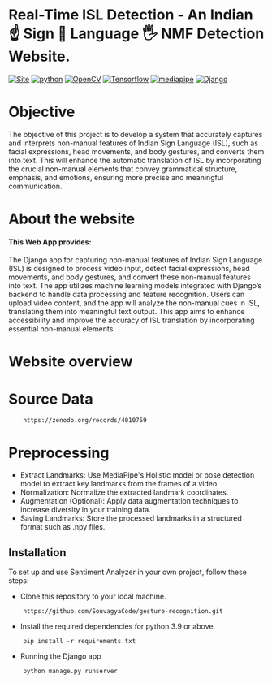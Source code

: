 # Real-Time ISL Detection - An Indian ☝ Sign 👋 Language 🖐️ NMF Detection Website.
[![Site](https://img.shields.io/static/v1?label=visit%20Website&message=ISL%20Detection%20Page&color=yellow)]()
[![python](https://img.shields.io/static/v1?label=Python&message=%3E=3.9&color=orange&logo=python)]()
[![OpenCV](https://img.shields.io/static/v1?label=OpenCV-headless-python&message=4.8.1.78&color=blue&logo=opencv)]()
[![Tensorflow](https://img.shields.io/static/v1?label=Tensorflow&message=2.14.0&color=yellow&logo=tensorflow)]()
[![mediapipe](https://img.shields.io/static/v1?label=Mediapipe&message=0.10.7&color=green&logo=mediapipe)]()
[![Django](https://img.shields.io/badge/Python-Django-green)]()
<br>

# Objective
The objective of this project is to develop a system that accurately captures and interprets non-manual features of Indian Sign Language (ISL), such as facial expressions, head movements, and body gestures, and converts them into text. This will enhance the automatic translation of ISL by incorporating the crucial non-manual elements that convey grammatical structure, emphasis, and emotions, ensuring more precise and meaningful communication.

# About the website
#### This Web App provides:
The Django app for capturing non-manual features of Indian Sign Language (ISL) is designed to process video input, detect facial expressions, head movements, and body gestures, and convert these non-manual features into text. The app utilizes machine learning models integrated with Django’s backend to handle data processing and feature recognition. Users can upload video content, and the app will analyze the non-manual cues in ISL, translating them into meaningful text output. This app aims to enhance accessibility and improve the accuracy of ISL translation by incorporating essential non-manual elements.
<br>
# Website overview


# Source Data
```
    https://zenodo.org/records/4010759
```

# Preprocessing
- Extract Landmarks: Use MediaPipe's Holistic model or pose detection model to extract key landmarks from the frames of a video.
- Normalization: Normalize the extracted landmark coordinates.
- Augmentation (Optional): Apply data augmentation techniques to increase diversity in your training data.
- Saving Landmarks: Store the processed landmarks in a structured format such as .npy files.


## Installation
To set up and use Sentiment Analyzer in your own project, follow these steps:

- Clone this repository to your local machine.
```
    https://github.com/SouvagyaCode/gesture-recognition.git
```
- Install the required dependencies for python 3.9 or above.
```
    pip install -r requirements.txt
```
- Running the Django app
```
    python manage.py runserver
```
